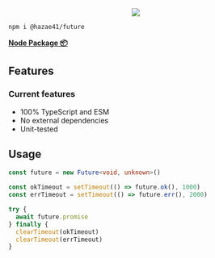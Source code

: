 <div align="center">
<img src="https://user-images.githubusercontent.com/4405263/219944821-62f41f78-522b-4d10-92fb-923ae6c36602.png" />
</div>

```bash
npm i @hazae41/future
```

[**Node Package 📦**](https://www.npmjs.com/package/@hazae41/future)

## Features

### Current features
- 100% TypeScript and ESM
- No external dependencies
- Unit-tested

## Usage

```typescript
const future = new Future<void, unknown>()

const okTimeout = setTimeout(() => future.ok(), 1000)
const errTimeout = setTimeout(() => future.err(), 2000)

try {
  await future.promise
} finally {
  clearTimeout(okTimeout)
  clearTimeout(errTimeout)
}
```